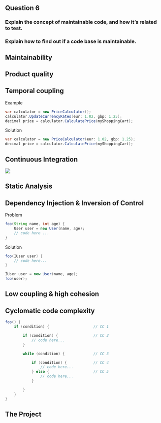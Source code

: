 <!-- slide -->
## Question 6
### Explain the concept of maintainable code, and how it’s related to test. 
### Explain how to find out if a code base is maintainable.

<!-- slide -->

## Maintainability

<!-- slide --->

## Product quality

<!-- slide --->

## Temporal coupling

Example
```java
var calculator = new PriceCalculator();
calculator.UpdateCurrencyRates(eur: 1.02, gbp: 1.25);
decimal price = calculator.CalculatePrice(myShoppingCart);
```

Solution
```java
var calculator = new PriceCalculator(eur: 1.02, gbp: 1.25);
decimal price = calculator.CalculatePrice(myShoppingCart);
```

<!-- slide --->

## Continuous Integration
![](https://i.imgur.com/klQuIlh.png)

<!-- slide --->

## Static Analysis

<!-- slide --->

## Dependency Injection & Inversion of Control

Problem
```java
foo(String name, int age) {
    User user = new User(name, age);
    // code here ...
}
```

Solution
```java
foo(IUser user) {
    // code here...
}
```
```java
IUser user = new User(name, age);
foo(user);
```

<!-- slide --->

## Low coupling & high cohesion

<!-- slide --->

## Cyclomatic code complexity

```java
foo() {
    if (condition) {                    // CC 1

        if (condition) {                // CC 2
            // code here...
        }

        while (condition) {             // CC 3

            if (condition) {            // CC 4
                // code here...
            } else {                    // CC 5
                // code here...
            }

        }  
    }
}
```

<!-- slide --->

## The Project